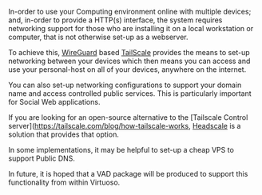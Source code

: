 In-order to use your Computing environment online with multiple devices; and, in-order to provide a HTTP(s) interface, the system requires networking support for those who are installing it on a local workstation or computer, that is not otherwise set-up as a webserver.

To achieve this, [WireGuard](https://en.wikipedia.org/wiki/WireGuard) based [TailScale](https://tailscale.com/) provides the means to set-up networking between your devices which then means you can access and use your personal-host on all of your devices, anywhere on the internet.

You can also set-up networking configurations to support your domain name and access controlled public services.  This is particularly important for Social Web applications.

If you are looking for an open-source alternative to the [Tailscale Control server](https://tailscale.com/blog/how-tailscale-works, [Headscale](https://headscale.net/) is a solution that provides that option. 

In some implementations, it may be helpful to set-up a cheap VPS to support Public DNS.

In future, it is hoped that a VAD package will be produced to support this functionality from within Virtuoso.